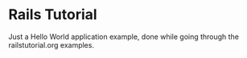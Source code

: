 # Rails Tutorial

Just a Hello World application example, done while going through the railstutorial.org examples.